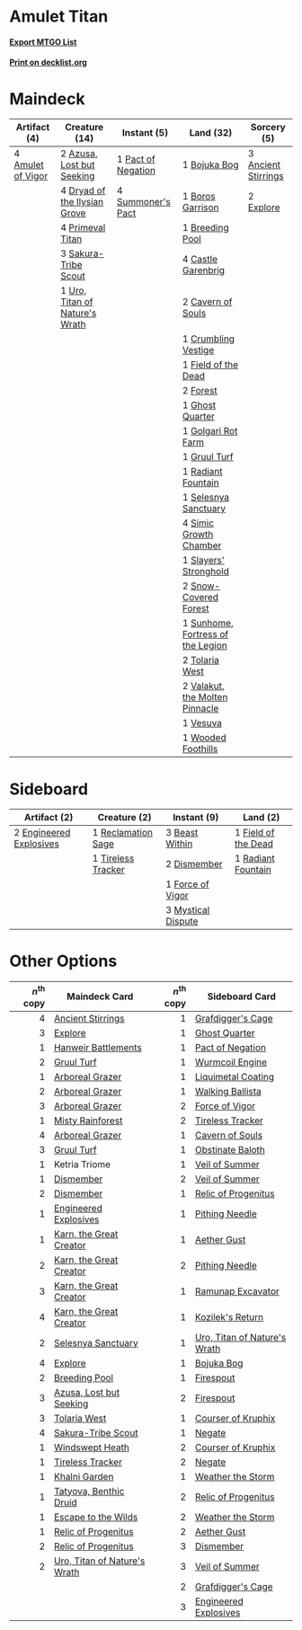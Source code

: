 # Amulet Titan

#### [Export MTGO List](../collection/Amulet%20Titan/Amulet%20Titan.txt)
#### [Print on decklist.org](http://decklist.org/?deckmain=4%09Amulet%20of%20Vigor%0A3%09Ancient%20Stirrings%0A2%09Azusa,%20Lost%20but%20Seeking%0A1%09Bojuka%20Bog%0A1%09Boros%20Garrison%0A1%09Breeding%20Pool%0A4%09Castle%20Garenbrig%0A2%09Cavern%20of%20Souls%0A1%09Crumbling%20Vestige%0A4%09Dryad%20of%20the%20Ilysian%20Grove%0A2%09Explore%0A1%09Field%20of%20the%20Dead%0A2%09Forest%0A1%09Ghost%20Quarter%0A1%09Golgari%20Rot%20Farm%0A1%09Gruul%20Turf%0A1%09Pact%20of%20Negation%0A4%09Primeval%20Titan%0A1%09Radiant%20Fountain%0A3%09Sakura-Tribe%20Scout%0A1%09Selesnya%20Sanctuary%0A4%09Simic%20Growth%20Chamber%0A1%09Slayers'%20Stronghold%0A2%09Snow-Covered%20Forest%0A4%09Summoner's%20Pact%0A1%09Sunhome,%20Fortress%20of%20the%20Legion%0A2%09Tolaria%20West%0A1%09Uro,%20Titan%20of%20Nature's%20Wrath%0A2%09Valakut,%20the%20Molten%20Pinnacle%0A1%09Vesuva%0A1%09Wooded%20Foothills&deckside=3%09Beast%20Within%0A2%09Dismember%0A2%09Engineered%20Explosives%0A1%09Field%20of%20the%20Dead%0A1%09Force%20of%20Vigor%0A3%09Mystical%20Dispute%0A1%09Radiant%20Fountain%0A1%09Reclamation%20Sage%0A1%09Tireless%20Tracker)
# Maindeck

|                                        Artifact (4)                                        |                                              Creature (14)                                              |                                         Instant (5)                                         |                                                 Land (32)                                                  |                                         Sorcery (5)                                          |
|--------------------------------------------------------------------------------------------|---------------------------------------------------------------------------------------------------------|---------------------------------------------------------------------------------------------|------------------------------------------------------------------------------------------------------------|----------------------------------------------------------------------------------------------|
|4 [Amulet of Vigor](http://gatherer.wizards.com/Pages/Card/Details.aspx?multiverseid=191577)|2 [Azusa, Lost but Seeking](http://gatherer.wizards.com/Pages/Card/Details.aspx?multiverseid=442150)     |1 [Pact of Negation](http://gatherer.wizards.com/Pages/Card/Details.aspx?multiverseid=442057)|1 [Bojuka Bog](http://gatherer.wizards.com/Pages/Card/Details.aspx?multiverseid=376269)                     |3 [Ancient Stirrings](http://gatherer.wizards.com/Pages/Card/Details.aspx?multiverseid=442148)|
|                                                                                            |4 [Dryad of the Ilysian Grove](http://gatherer.wizards.com/Pages/Card/Details.aspx?multiverseid=476420)  |4 [Summoner's Pact](http://gatherer.wizards.com/Pages/Card/Details.aspx?multiverseid=442178) |1 [Boros Garrison](http://gatherer.wizards.com/Pages/Card/Details.aspx?multiverseid=376271)                 |2 [Explore](http://gatherer.wizards.com/Pages/Card/Details.aspx?multiverseid=451098)          |
|                                                                                            |4 [Primeval Titan](http://gatherer.wizards.com/Pages/Card/Details.aspx?multiverseid=438749)              |                                                                                             |1 [Breeding Pool](http://gatherer.wizards.com/Pages/Card/Details.aspx?multiverseid=97088)                   |                                                                                              |
|                                                                                            |3 [Sakura-Tribe Scout](http://gatherer.wizards.com/Pages/Card/Details.aspx?multiverseid=74210)           |                                                                                             |4 [Castle Garenbrig](http://gatherer.wizards.com/Pages/Card/Details.aspx?multiverseid=473202)               |                                                                                              |
|                                                                                            |1 [Uro, Titan of Nature's Wrath](http://gatherer.wizards.com/Pages/Card/Details.aspx?multiverseid=476480)|                                                                                             |2 [Cavern of Souls](http://gatherer.wizards.com/Pages/Card/Details.aspx?multiverseid=278058)                |                                                                                              |
|                                                                                            |                                                                                                         |                                                                                             |1 [Crumbling Vestige](http://gatherer.wizards.com/Pages/Card/Details.aspx?multiverseid=407680)              |                                                                                              |
|                                                                                            |                                                                                                         |                                                                                             |1 [Field of the Dead](http://gatherer.wizards.com/Pages/Card/Details.aspx?multiverseid=467001)              |                                                                                              |
|                                                                                            |                                                                                                         |                                                                                             |2 [Forest](http://gatherer.wizards.com/Pages/Card/Details.aspx?multiverseid=439860)                         |                                                                                              |
|                                                                                            |                                                                                                         |                                                                                             |1 [Ghost Quarter](http://gatherer.wizards.com/Pages/Card/Details.aspx?multiverseid=389534)                  |                                                                                              |
|                                                                                            |                                                                                                         |                                                                                             |1 [Golgari Rot Farm](http://gatherer.wizards.com/Pages/Card/Details.aspx?multiverseid=376353)               |                                                                                              |
|                                                                                            |                                                                                                         |                                                                                             |1 [Gruul Turf](http://gatherer.wizards.com/Pages/Card/Details.aspx?multiverseid=420917)                     |                                                                                              |
|                                                                                            |                                                                                                         |                                                                                             |1 [Radiant Fountain](http://gatherer.wizards.com/Pages/Card/Details.aspx?multiverseid=438810)               |                                                                                              |
|                                                                                            |                                                                                                         |                                                                                             |1 [Selesnya Sanctuary](http://gatherer.wizards.com/Pages/Card/Details.aspx?multiverseid=376492)             |                                                                                              |
|                                                                                            |                                                                                                         |                                                                                             |4 [Simic Growth Chamber](http://gatherer.wizards.com/Pages/Card/Details.aspx?multiverseid=405379)           |                                                                                              |
|                                                                                            |                                                                                                         |                                                                                             |1 [Slayers' Stronghold](http://gatherer.wizards.com/Pages/Card/Details.aspx?multiverseid=240170)            |                                                                                              |
|                                                                                            |                                                                                                         |                                                                                             |2 [Snow-Covered Forest](http://gatherer.wizards.com/Pages/Card/Details.aspx?multiverseid=121192)            |                                                                                              |
|                                                                                            |                                                                                                         |                                                                                             |1 [Sunhome, Fortress of the Legion](http://gatherer.wizards.com/Pages/Card/Details.aspx?multiverseid=455776)|                                                                                              |
|                                                                                            |                                                                                                         |                                                                                             |2 [Tolaria West](http://gatherer.wizards.com/Pages/Card/Details.aspx?multiverseid=136047)                   |                                                                                              |
|                                                                                            |                                                                                                         |                                                                                             |2 [Valakut, the Molten Pinnacle](http://gatherer.wizards.com/Pages/Card/Details.aspx?multiverseid=190400)   |                                                                                              |
|                                                                                            |                                                                                                         |                                                                                             |1 [Vesuva](http://gatherer.wizards.com/Pages/Card/Details.aspx?multiverseid=113543)                         |                                                                                              |
|                                                                                            |                                                                                                         |                                                                                             |1 [Wooded Foothills](http://gatherer.wizards.com/Pages/Card/Details.aspx?multiverseid=405116)               |                                                                                              |


# Sideboard

|                                          Artifact (2)                                           |                                        Creature (2)                                         |                                         Instant (9)                                         |                                           Land (2)                                           |
|-------------------------------------------------------------------------------------------------|---------------------------------------------------------------------------------------------|---------------------------------------------------------------------------------------------|----------------------------------------------------------------------------------------------|
|2 [Engineered Explosives](http://gatherer.wizards.com/Pages/Card/Details.aspx?multiverseid=50139)|1 [Reclamation Sage](http://gatherer.wizards.com/Pages/Card/Details.aspx?multiverseid=389651)|3 [Beast Within](http://gatherer.wizards.com/Pages/Card/Details.aspx?multiverseid=446158)    |1 [Field of the Dead](http://gatherer.wizards.com/Pages/Card/Details.aspx?multiverseid=467001)|
|                                                                                                 |1 [Tireless Tracker](http://gatherer.wizards.com/Pages/Card/Details.aspx?multiverseid=409997)|2 [Dismember](http://gatherer.wizards.com/Pages/Card/Details.aspx?multiverseid=382182)       |1 [Radiant Fountain](http://gatherer.wizards.com/Pages/Card/Details.aspx?multiverseid=438810) |
|                                                                                                 |                                                                                             |1 [Force of Vigor](http://gatherer.wizards.com/Pages/Card/Details.aspx?multiverseid=464113)  |                                                                                              |
|                                                                                                 |                                                                                             |3 [Mystical Dispute](http://gatherer.wizards.com/Pages/Card/Details.aspx?multiverseid=473020)|                                                                                              |


# Other Options

|*n*<sup>th</sup> copy|                                             Maindeck Card                                             |*n*<sup>th</sup> copy|                                            Sideboard Card                                             |
|--------------------:|-------------------------------------------------------------------------------------------------------|--------------------:|-------------------------------------------------------------------------------------------------------|
|                    4|[Ancient Stirrings](http://gatherer.wizards.com/Pages/Card/Details.aspx?multiverseid=442148)           |                    1|[Grafdigger's Cage](http://gatherer.wizards.com/Pages/Card/Details.aspx?multiverseid=278452)           |
|                    3|[Explore](http://gatherer.wizards.com/Pages/Card/Details.aspx?multiverseid=451098)                     |                    1|[Ghost Quarter](http://gatherer.wizards.com/Pages/Card/Details.aspx?multiverseid=389534)               |
|                    1|[Hanweir Battlements](http://gatherer.wizards.com/Pages/Card/Details.aspx?multiverseid=414511)         |                    1|[Pact of Negation](http://gatherer.wizards.com/Pages/Card/Details.aspx?multiverseid=442057)            |
|                    2|[Gruul Turf](http://gatherer.wizards.com/Pages/Card/Details.aspx?multiverseid=420917)                  |                    1|[Wurmcoil Engine](http://gatherer.wizards.com/Pages/Card/Details.aspx?multiverseid=389756)             |
|                    1|[Arboreal Grazer](http://gatherer.wizards.com/Pages/Card/Details.aspx?multiverseid=461076)             |                    1|[Liquimetal Coating](http://gatherer.wizards.com/Pages/Card/Details.aspx?multiverseid=389578)          |
|                    2|[Arboreal Grazer](http://gatherer.wizards.com/Pages/Card/Details.aspx?multiverseid=461076)             |                    1|[Walking Ballista](http://gatherer.wizards.com/Pages/Card/Details.aspx?multiverseid=423848)            |
|                    3|[Arboreal Grazer](http://gatherer.wizards.com/Pages/Card/Details.aspx?multiverseid=461076)             |                    2|[Force of Vigor](http://gatherer.wizards.com/Pages/Card/Details.aspx?multiverseid=464113)              |
|                    1|[Misty Rainforest](http://gatherer.wizards.com/Pages/Card/Details.aspx?multiverseid=405102)            |                    2|[Tireless Tracker](http://gatherer.wizards.com/Pages/Card/Details.aspx?multiverseid=409997)            |
|                    4|[Arboreal Grazer](http://gatherer.wizards.com/Pages/Card/Details.aspx?multiverseid=461076)             |                    1|[Cavern of Souls](http://gatherer.wizards.com/Pages/Card/Details.aspx?multiverseid=278058)             |
|                    3|[Gruul Turf](http://gatherer.wizards.com/Pages/Card/Details.aspx?multiverseid=420917)                  |                    1|[Obstinate Baloth](http://gatherer.wizards.com/Pages/Card/Details.aspx?multiverseid=438745)            |
|                    1|Ketria Triome                                                                                          |                    1|[Veil of Summer](http://gatherer.wizards.com/Pages/Card/Details.aspx?multiverseid=466952)              |
|                    1|[Dismember](http://gatherer.wizards.com/Pages/Card/Details.aspx?multiverseid=382182)                   |                    2|[Veil of Summer](http://gatherer.wizards.com/Pages/Card/Details.aspx?multiverseid=466952)              |
|                    2|[Dismember](http://gatherer.wizards.com/Pages/Card/Details.aspx?multiverseid=382182)                   |                    1|[Relic of Progenitus](http://gatherer.wizards.com/Pages/Card/Details.aspx?multiverseid=174824)         |
|                    1|[Engineered Explosives](http://gatherer.wizards.com/Pages/Card/Details.aspx?multiverseid=50139)        |                    1|[Pithing Needle](http://gatherer.wizards.com/Pages/Card/Details.aspx?multiverseid=129526)              |
|                    1|[Karn, the Great Creator](http://gatherer.wizards.com/Pages/Card/Details.aspx?multiverseid=460928)     |                    1|[Aether Gust](http://gatherer.wizards.com/Pages/Card/Details.aspx?multiverseid=466796)                 |
|                    2|[Karn, the Great Creator](http://gatherer.wizards.com/Pages/Card/Details.aspx?multiverseid=460928)     |                    2|[Pithing Needle](http://gatherer.wizards.com/Pages/Card/Details.aspx?multiverseid=129526)              |
|                    3|[Karn, the Great Creator](http://gatherer.wizards.com/Pages/Card/Details.aspx?multiverseid=460928)     |                    1|[Ramunap Excavator](http://gatherer.wizards.com/Pages/Card/Details.aspx?multiverseid=430818)           |
|                    4|[Karn, the Great Creator](http://gatherer.wizards.com/Pages/Card/Details.aspx?multiverseid=460928)     |                    1|[Kozilek's Return](http://gatherer.wizards.com/Pages/Card/Details.aspx?multiverseid=407608)            |
|                    2|[Selesnya Sanctuary](http://gatherer.wizards.com/Pages/Card/Details.aspx?multiverseid=376492)          |                    1|[Uro, Titan of Nature's Wrath](http://gatherer.wizards.com/Pages/Card/Details.aspx?multiverseid=476480)|
|                    4|[Explore](http://gatherer.wizards.com/Pages/Card/Details.aspx?multiverseid=451098)                     |                    1|[Bojuka Bog](http://gatherer.wizards.com/Pages/Card/Details.aspx?multiverseid=376269)                  |
|                    2|[Breeding Pool](http://gatherer.wizards.com/Pages/Card/Details.aspx?multiverseid=97088)                |                    1|[Firespout](http://gatherer.wizards.com/Pages/Card/Details.aspx?multiverseid=247407)                   |
|                    3|[Azusa, Lost but Seeking](http://gatherer.wizards.com/Pages/Card/Details.aspx?multiverseid=442150)     |                    2|[Firespout](http://gatherer.wizards.com/Pages/Card/Details.aspx?multiverseid=247407)                   |
|                    3|[Tolaria West](http://gatherer.wizards.com/Pages/Card/Details.aspx?multiverseid=136047)                |                    1|[Courser of Kruphix](http://gatherer.wizards.com/Pages/Card/Details.aspx?multiverseid=442153)          |
|                    4|[Sakura-Tribe Scout](http://gatherer.wizards.com/Pages/Card/Details.aspx?multiverseid=74210)           |                    1|[Negate](http://gatherer.wizards.com/Pages/Card/Details.aspx?multiverseid=423707)                      |
|                    1|[Windswept Heath](http://gatherer.wizards.com/Pages/Card/Details.aspx?multiverseid=405115)             |                    2|[Courser of Kruphix](http://gatherer.wizards.com/Pages/Card/Details.aspx?multiverseid=442153)          |
|                    1|[Tireless Tracker](http://gatherer.wizards.com/Pages/Card/Details.aspx?multiverseid=409997)            |                    2|[Negate](http://gatherer.wizards.com/Pages/Card/Details.aspx?multiverseid=423707)                      |
|                    1|[Khalni Garden](http://gatherer.wizards.com/Pages/Card/Details.aspx?multiverseid=220535)               |                    1|[Weather the Storm](http://gatherer.wizards.com/Pages/Card/Details.aspx?multiverseid=464140)           |
|                    1|[Tatyova, Benthic Druid](http://gatherer.wizards.com/Pages/Card/Details.aspx?multiverseid=443094)      |                    2|[Relic of Progenitus](http://gatherer.wizards.com/Pages/Card/Details.aspx?multiverseid=174824)         |
|                    1|[Escape to the Wilds](http://gatherer.wizards.com/Pages/Card/Details.aspx?multiverseid=473151)         |                    2|[Weather the Storm](http://gatherer.wizards.com/Pages/Card/Details.aspx?multiverseid=464140)           |
|                    1|[Relic of Progenitus](http://gatherer.wizards.com/Pages/Card/Details.aspx?multiverseid=174824)         |                    2|[Aether Gust](http://gatherer.wizards.com/Pages/Card/Details.aspx?multiverseid=466796)                 |
|                    2|[Relic of Progenitus](http://gatherer.wizards.com/Pages/Card/Details.aspx?multiverseid=174824)         |                    3|[Dismember](http://gatherer.wizards.com/Pages/Card/Details.aspx?multiverseid=382182)                   |
|                    2|[Uro, Titan of Nature's Wrath](http://gatherer.wizards.com/Pages/Card/Details.aspx?multiverseid=476480)|                    3|[Veil of Summer](http://gatherer.wizards.com/Pages/Card/Details.aspx?multiverseid=466952)              |
|                     |                                                                                                       |                    2|[Grafdigger's Cage](http://gatherer.wizards.com/Pages/Card/Details.aspx?multiverseid=278452)           |
|                     |                                                                                                       |                    3|[Engineered Explosives](http://gatherer.wizards.com/Pages/Card/Details.aspx?multiverseid=50139)        |

